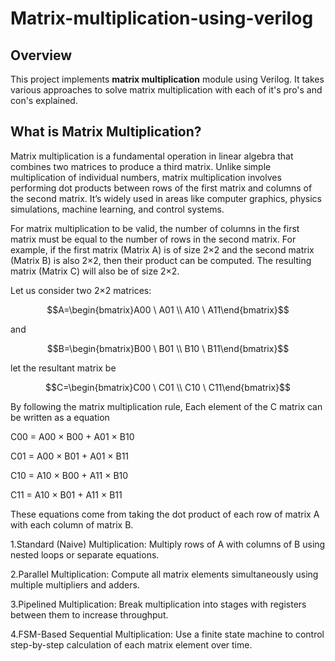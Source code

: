 # Matrix-multiplication-using-verilog


## Overview

This project implements **matrix multiplication** module using Verilog. It takes various approaches to solve matrix multiplication with each of it's pro's and con's explained. 

## What is Matrix Multiplication?

Matrix multiplication is a fundamental operation in linear algebra that combines two matrices to produce a third matrix. Unlike simple multiplication of individual numbers, matrix multiplication involves performing dot products between rows of the first matrix and columns of the second matrix. It’s widely used in areas like computer graphics, physics simulations, machine learning, and control systems.

For matrix multiplication to be valid, the number of columns in the first matrix must be equal to the number of rows in the second matrix. For example, if the first matrix (Matrix A) is of size 2×2 and the second matrix (Matrix B) is also 2×2, then their product can be computed. The resulting matrix (Matrix C) will also be of size 2×2.

Let us consider two 2×2 matrices:
```math
A=\begin{bmatrix}A00 \ A01 \\ A10 \ A11\end{bmatrix}
```
and 
```math
B=\begin{bmatrix}B00 \ B01 \\ B10 \ B11\end{bmatrix}
```
let the resultant matrix be 
```math
C=\begin{bmatrix}C00 \ C01 \\ C10 \ C11\end{bmatrix}
```

By following the matrix multiplication rule, Each element of the C matrix can be written as a equation 


C00 = A00 × B00 + A01 × B10

C01 = A00 × B01 + A01 × B11

C10 = A10 × B00 + A11 × B10

C11 = A10 × B01 + A11 × B11

These equations come from taking the dot product of each row of matrix A with each column of matrix B.

1.Standard (Naive) Multiplication: Multiply rows of A with columns of B using nested loops or separate equations.

2.Parallel Multiplication: Compute all matrix elements simultaneously using multiple multipliers and adders.

3.Pipelined Multiplication: Break multiplication into stages with registers between them to increase throughput.

4.FSM-Based Sequential Multiplication: Use a finite state machine to control step-by-step calculation of each matrix element over time.
